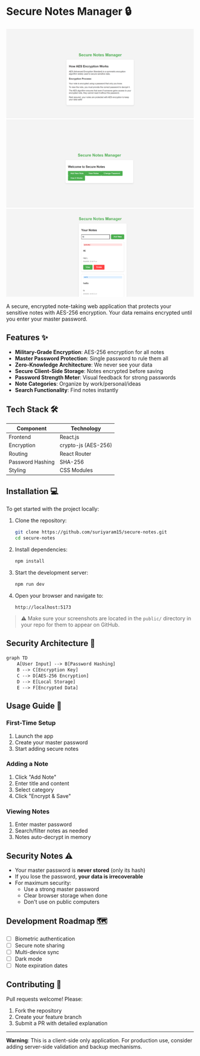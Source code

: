 # Secure Notes Manager 🔒

![App Screenshot](https://github.com/suriyaram15/secure-notes/blob/main/public/Screenshot1.png) 
![App Screenshot](https://github.com/suriyaram15/secure-notes/blob/main/public/Screenshot3.png) 
![App Screenshot](https://github.com/suriyaram15/secure-notes/blob/main/public/Screenshot2.png) 

A secure, encrypted note-taking web application that protects your sensitive notes with AES-256 encryption. Your data remains encrypted until you enter your master password.

## Features ✨

- **Military-Grade Encryption**: AES-256 encryption for all notes  
- **Master Password Protection**: Single password to rule them all  
- **Zero-Knowledge Architecture**: We never see your data  
- **Secure Client-Side Storage**: Notes encrypted before saving  
- **Password Strength Meter**: Visual feedback for strong passwords  
- **Note Categories**: Organize by work/personal/ideas  
- **Search Functionality**: Find notes instantly  

## Tech Stack 🛠️

| Component         | Technology     |
|------------------|----------------|
| Frontend         | React.js       |
| Encryption       | crypto-js (AES-256) |
| Routing          | React Router   |
| Password Hashing | SHA-256        |
| Styling          | CSS Modules    |

## Installation 💻

To get started with the project locally:

1. Clone the repository:
   ```bash
   git clone https://github.com/suriyaram15/secure-notes.git
   cd secure-notes
   ```

2. Install dependencies:
   ```bash
   npm install
   ```

3. Start the development server:
   ```bash
   npm run dev
   ```

4. Open your browser and navigate to:
   ```
   http://localhost:5173
   ```

> ⚠️ Make sure your screenshots are located in the `public/` directory in your repo for them to appear on GitHub.

## Security Architecture 🔐

```mermaid
graph TD
    A[User Input] --> B[Password Hashing]
    B --> C[Encryption Key]
    C --> D[AES-256 Encryption]
    D --> E[Local Storage]
    E --> F[Encrypted Data]
```

## Usage Guide 📝

### First-Time Setup
1. Launch the app  
2. Create your master password  
3. Start adding secure notes  

### Adding a Note
1. Click "Add Note"  
2. Enter title and content  
3. Select category  
4. Click "Encrypt & Save"  

### Viewing Notes
1. Enter master password  
2. Search/filter notes as needed  
3. Notes auto-decrypt in memory  

## Security Notes ⚠️

- Your master password is **never stored** (only its hash)  
- If you lose the password, **your data is irrecoverable**  
- For maximum security:  
  - Use a strong master password  
  - Clear browser storage when done  
  - Don't use on public computers  

## Development Roadmap 🗺️

- [ ] Biometric authentication  
- [ ] Secure note sharing  
- [ ] Multi-device sync  
- [ ] Dark mode  
- [ ] Note expiration dates  

## Contributing 🤝

Pull requests welcome! Please:  
1. Fork the repository  
2. Create your feature branch  
3. Submit a PR with detailed explanation  
---

**Warning**: This is a client-side only application. For production use, consider adding server-side validation and backup mechanisms.

